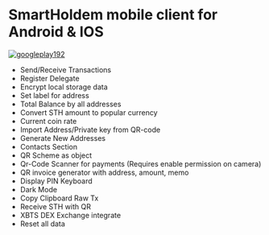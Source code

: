 # SmartHoldem mobile client for Android &amp; IOS

 [![googleplay192](https://user-images.githubusercontent.com/9394904/62034254-56551b00-b1f6-11e9-9e71-7d8e5c7564e3.png)](https://play.google.com/store/apps/details?id=io.smartholdem.client)

- Send/Receive Transactions
- Register Delegate
- Encrypt local storage data
- Set label for address
- Total Balance by all addresses
- Convert STH amount to popular currency
- Current coin rate
- Import Address/Private key from QR-code
- Generate New Addresses
- Contacts Section
- QR Scheme as object
- Qr-Code Scanner for payments (Requires enable permission on camera)
- QR invoice generator with address, amount, memo
- Display PIN Keyboard
- Dark Mode
- Copy Clipboard Raw Tx
- Receive STH with QR
- XBTS DEX Exchange integrate
- Reset all data






